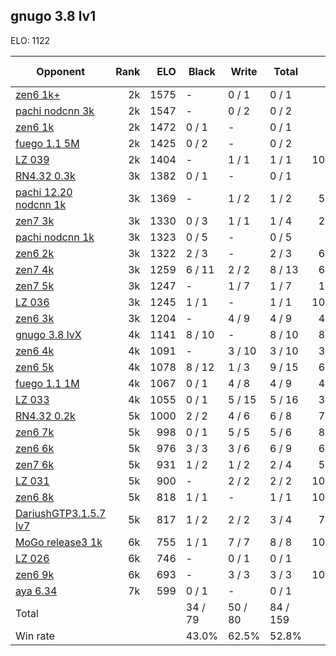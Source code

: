 ## gnugo 3.8 lv1 ##

ELO: 1122

Opponent | Rank | ELO | Black | Write | Total | Win rate
---------|-----:|----:|-------|-------|-------|-------:
[zen6 1k+](zen6%201k+.md) | 2k | 1575 | - | 0 / 1 | 0 / 1 | 0.0%
[pachi nodcnn 3k](pachi%20nodcnn%203k.md) | 2k | 1547 | - | 0 / 2 | 0 / 2 | 0.0%
[zen6 1k](zen6%201k.md) | 2k | 1472 | 0 / 1 | - | 0 / 1 | 0.0%
[fuego 1.1 5M](fuego%201.1%205M.md) | 2k | 1425 | 0 / 2 | - | 0 / 2 | 0.0%
[LZ 039](LZ%20039.md) | 2k | 1404 | - | 1 / 1 | 1 / 1 | 100.0%
[RN4.32 0.3k](RN4.32%200.3k.md) | 3k | 1382 | 0 / 1 | - | 0 / 1 | 0.0%
[pachi 12.20 nodcnn 1k](pachi%2012.20%20nodcnn%201k.md) | 3k | 1369 | - | 1 / 2 | 1 / 2 | 50.0%
[zen7 3k](zen7%203k.md) | 3k | 1330 | 0 / 3 | 1 / 1 | 1 / 4 | 25.0%
[pachi nodcnn 1k](pachi%20nodcnn%201k.md) | 3k | 1323 | 0 / 5 | - | 0 / 5 | 0.0%
[zen6 2k](zen6%202k.md) | 3k | 1322 | 2 / 3 | - | 2 / 3 | 66.7%
[zen7 4k](zen7%204k.md) | 3k | 1259 | 6 / 11 | 2 / 2 | 8 / 13 | 61.5%
[zen7 5k](zen7%205k.md) | 3k | 1247 | - | 1 / 7 | 1 / 7 | 14.3%
[LZ 036](LZ%20036.md) | 3k | 1245 | 1 / 1 | - | 1 / 1 | 100.0%
[zen6 3k](zen6%203k.md) | 3k | 1204 | - | 4 / 9 | 4 / 9 | 44.4%
[gnugo 3.8 lvX](gnugo%203.8%20lvX.md) | 4k | 1141 | 8 / 10 | - | 8 / 10 | 80.0%
[zen6 4k](zen6%204k.md) | 4k | 1091 | - | 3 / 10 | 3 / 10 | 30.0%
[zen6 5k](zen6%205k.md) | 4k | 1078 | 8 / 12 | 1 / 3 | 9 / 15 | 60.0%
[fuego 1.1 1M](fuego%201.1%201M.md) | 4k | 1067 | 0 / 1 | 4 / 8 | 4 / 9 | 44.4%
[LZ 033](LZ%20033.md) | 4k | 1055 | 0 / 1 | 5 / 15 | 5 / 16 | 31.3%
[RN4.32 0.2k](RN4.32%200.2k.md) | 5k | 1000 | 2 / 2 | 4 / 6 | 6 / 8 | 75.0%
[zen6 7k](zen6%207k.md) | 5k | 998 | 0 / 1 | 5 / 5 | 5 / 6 | 83.3%
[zen6 6k](zen6%206k.md) | 5k | 976 | 3 / 3 | 3 / 6 | 6 / 9 | 66.7%
[zen7 6k](zen7%206k.md) | 5k | 931 | 1 / 2 | 1 / 2 | 2 / 4 | 50.0%
[LZ 031](LZ%20031.md) | 5k | 900 | - | 2 / 2 | 2 / 2 | 100.0%
[zen6 8k](zen6%208k.md) | 5k | 818 | 1 / 1 | - | 1 / 1 | 100.0%
[DariushGTP3.1.5.7 lv7](DariushGTP3.1.5.7%20lv7.md) | 5k | 817 | 1 / 2 | 2 / 2 | 3 / 4 | 75.0%
[MoGo release3 1k](MoGo%20release3%201k.md) | 6k | 755 | 1 / 1 | 7 / 7 | 8 / 8 | 100.0%
[LZ 026](LZ%20026.md) | 6k | 746 | - | 0 / 1 | 0 / 1 | 0.0%
[zen6 9k](zen6%209k.md) | 6k | 693 | - | 3 / 3 | 3 / 3 | 100.0%
[aya 6.34](aya%206.34.md) | 7k | 599 | 0 / 1 | - | 0 / 1 | 0.0%
Total | | | 34 / 79 | 50 / 80 | 84 / 159 | 
Win rate| | | 43.0% | 62.5% | 52.8% | 
